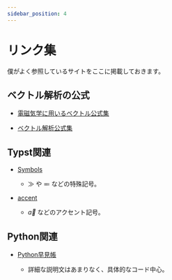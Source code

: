 ```yaml
---
sidebar_position: 4
---
```


# リンク集

僕がよく参照しているサイトをここに掲載しておきます。

## ベクトル解析の公式

- [電磁気学に用いるベクトル公式集](http://www7b.biglobe.ne.jp/~fortran/education/eleki/vector.pdf)

- [ベクトル解析公式集](www.takuichi.net/hobby/edu/vector_analysis/vector_identities.pdf)

## Typst関連

- [Symbols](https://typst.app/docs/reference/symbols/)

    - $\gg$ や $\eqcolon$ などの特殊記号。

- [accent](https://typst.app/docs/reference/math/accent/)

    - $\vec{a}$ などのアクセント記号。

## Python関連

- [Python早見帳](https://chokkan.github.io/python/index.html)

    - 詳細な説明文はあまりなく、具体的なコード中心。
